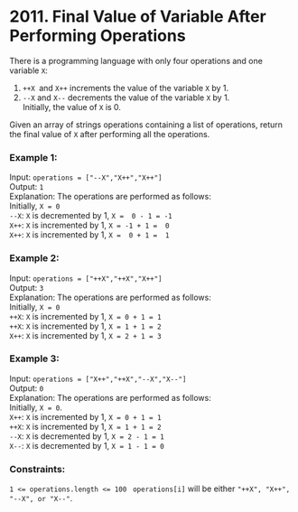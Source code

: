 # 2011. Final Value of Variable After Performing Operations  
  
There is a programming language with only four operations and one variable ```X```:  
  
1. ```++X ```and ```X++``` increments the value of the variable ```X``` by 1.  
2. ```--X``` and ```X--``` decrements the value of the variable ```X``` by 1.  
Initially, the value of ```X``` is 0.  
  
Given an array of strings operations containing a list of operations, return the final value of ```X``` after performing all the operations.  
  
   
  
### **Example 1:**  
  
Input: ```operations = ["--X","X++","X++"]```  
Output: ```1```  
Explanation: The operations are performed as follows:  
Initially, ```X = 0```  
```--X```: ```X``` is decremented by 1, ```X =  0 - 1 = -1```  
```X++```: ```X``` is incremented by 1, ```X = -1 + 1 =  0```  
```X++```: ```X``` is incremented by 1, ```X =  0 + 1 =  1```  
  
### **Example 2:**  
Input: ```operations = ["++X","++X","X++"]```  
Output: ```3```  
Explanation: The operations are performed as follows:  
Initially, ```X = 0```  
```++X```: ```X``` is incremented by 1, ```X = 0 + 1 = 1```  
```++X```: ```X``` is incremented by 1, ```X = 1 + 1 = 2```  
```X++```: ```X``` is incremented by 1, ```X = 2 + 1 = 3```  

### **Example 3:**  
  
Input: ```operations = ["X++","++X","--X","X--"]```  
Output: ```0```  
Explanation: The operations are performed as follows:  
Initially, ```X = 0```.  
```X++```: ```X``` is incremented by 1, ```X = 0 + 1 = 1```  
```++X```: ```X``` is incremented by 1, ```X = 1 + 1 = 2```  
```--X```: ```X``` is decremented by 1, ```X = 2 - 1 = 1```  
```X--```: ```X``` is decremented by 1, ```X = 1 - 1 = 0```  
   
  
### **Constraints:**  
  
```1 <= operations.length <= 100 ``` 
```operations[i]``` will be either ```"++X", "X++", "--X", or "X--"```.  